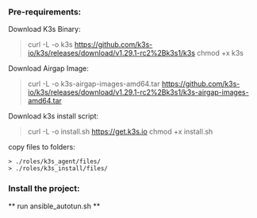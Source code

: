 ### Pre-requirements:

Download K3s Binary:
> curl -L -o k3s https://github.com/k3s-io/k3s/releases/download/v1.29.1-rc2%2Bk3s1/k3s
> chmod +x k3s

Download Airgap Image:
> curl -L -o k3s-airgap-images-amd64.tar https://github.com/k3s-io/k3s/releases/download/v1.29.1-rc2%2Bk3s1/k3s-airgap-images-amd64.tar

Download k3s install script:
> curl -L -o install.sh https://get.k3s.io
> chmod +x install.sh

copy files to folders:
```
> ./roles/k3s_agent/files/ 
> ./roles/k3s_install/files/
```
### Install the project: 
** run ansible_autotun.sh **

